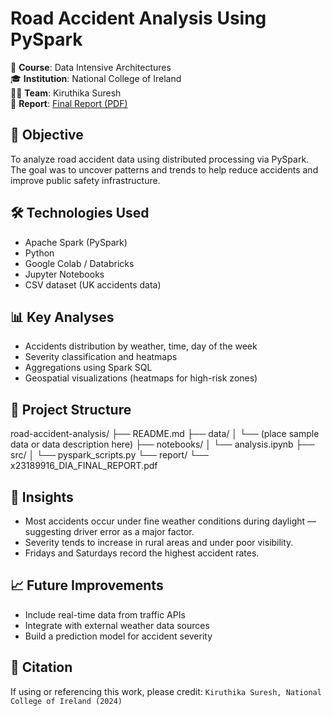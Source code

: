 
# Road Accident Analysis Using PySpark

🚦 **Course**: Data Intensive Architectures  
🎓 **Institution**: National College of Ireland  
👩‍💻 **Team**: Kiruthika Suresh  
📄 **Report**: [Final Report (PDF)](./report/x23189916_DIA_FINAL_REPORT.pdf)

## 📌 Objective
To analyze road accident data using distributed processing via PySpark. The goal was to uncover patterns and trends to help reduce accidents and improve public safety infrastructure.

## 🛠 Technologies Used
- Apache Spark (PySpark)
- Python
- Google Colab / Databricks
- Jupyter Notebooks
- CSV dataset (UK accidents data)

## 📊 Key Analyses
- Accidents distribution by weather, time, day of the week
- Severity classification and heatmaps
- Aggregations using Spark SQL
- Geospatial visualizations (heatmaps for high-risk zones)

## 📁 Project Structure
  road-accident-analysis/
  ├── README.md
  ├── data/
  │   └── (place sample data or data description here)
  ├── notebooks/
  │   └── analysis.ipynb
  ├── src/
  │   └── pyspark_scripts.py
  └── report/
      └── x23189916_DIA_FINAL_REPORT.pdf

## 🧠 Insights
- Most accidents occur under fine weather conditions during daylight — suggesting driver error as a major factor.
- Severity tends to increase in rural areas and under poor visibility.
- Fridays and Saturdays record the highest accident rates.

## 📈 Future Improvements
- Include real-time data from traffic APIs
- Integrate with external weather data sources
- Build a prediction model for accident severity

## 📎 Citation
If using or referencing this work, please credit:
`Kiruthika Suresh, National College of Ireland (2024)`

